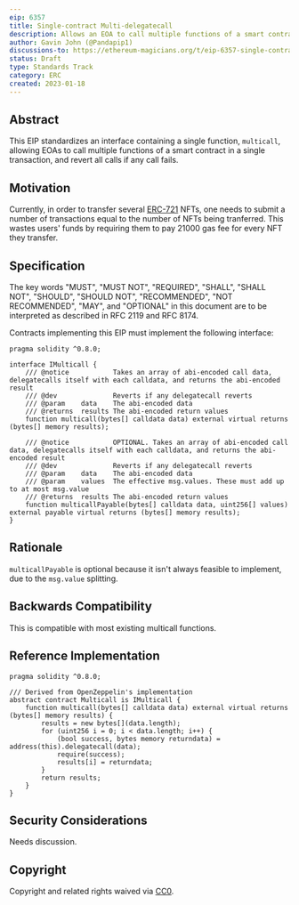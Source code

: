 ```yaml
---
eip: 6357
title: Single-contract Multi-delegatecall
description: Allows an EOA to call multiple functions of a smart contract in a single transaction
author: Gavin John (@Pandapip1)
discussions-to: https://ethereum-magicians.org/t/eip-6357-single-contract-multicall/12621
status: Draft
type: Standards Track
category: ERC
created: 2023-01-18
---
```


## Abstract

This EIP standardizes an interface containing a single function, `multicall`, allowing EOAs to call multiple functions of a smart contract in a single transaction, and revert all calls if any call fails. 

## Motivation

Currently, in order to transfer several [ERC-721](./eip-721.md) NFTs, one needs to submit a number of transactions equal to the number of NFTs being tranferred. This wastes users' funds by requiring them to pay 21000 gas fee for every NFT they transfer.

## Specification

The key words "MUST", "MUST NOT", "REQUIRED", "SHALL", "SHALL NOT", "SHOULD", "SHOULD NOT", "RECOMMENDED", "NOT RECOMMENDED", "MAY", and "OPTIONAL" in this document are to be interpreted as described in RFC 2119 and RFC 8174.

Contracts implementing this EIP must implement the following interface:
  
```solidity
pragma solidity ^0.8.0;

interface IMulticall {
    /// @notice           Takes an array of abi-encoded call data, delegatecalls itself with each calldata, and returns the abi-encoded result
    /// @dev              Reverts if any delegatecall reverts
    /// @param    data    The abi-encoded data
    /// @returns  results The abi-encoded return values
    function multicall(bytes[] calldata data) external virtual returns (bytes[] memory results);

    /// @notice           OPTIONAL. Takes an array of abi-encoded call data, delegatecalls itself with each calldata, and returns the abi-encoded result
    /// @dev              Reverts if any delegatecall reverts
    /// @param    data    The abi-encoded data
    /// @param    values  The effective msg.values. These must add up to at most msg.value
    /// @returns  results The abi-encoded return values
    function multicallPayable(bytes[] calldata data, uint256[] values) external payable virtual returns (bytes[] memory results);
}
```

## Rationale

`multicallPayable` is optional because it isn't always feasible to implement, due to the `msg.value` splitting.

## Backwards Compatibility

This is compatible with most existing multicall functions.

## Reference Implementation

```solidity
pragma solidity ^0.8.0;

/// Derived from OpenZeppelin's implementation
abstract contract Multicall is IMulticall {
    function multicall(bytes[] calldata data) external virtual returns (bytes[] memory results) {
        results = new bytes[](data.length);
        for (uint256 i = 0; i < data.length; i++) {
            (bool success, bytes memory returndata) = address(this).delegatecall(data);
            require(success);
            results[i] = returndata;
        }
        return results;
    }
}
```

## Security Considerations

Needs discussion.

## Copyright

Copyright and related rights waived via [CC0](../LICENSE.md).
